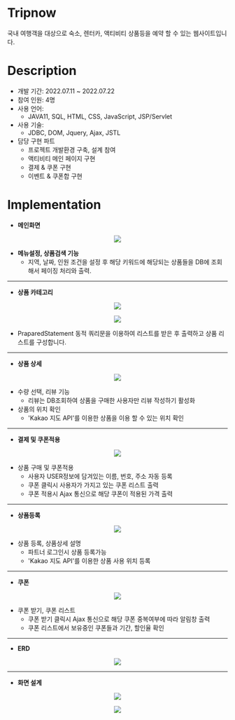 # Tripnow
국내 여행객을 대상으로 숙소, 렌터카, 액티비티 상품등을 예약 할 수 있는 웹사이트입니다.

# Description
* 개발 기간: 2022.07.11 ~ 2022.07.22
* 참여 인원: 4명
* 사용 언어: 
  * JAVA11, SQL, HTML, CSS, JavaScript, JSP/Servlet
* 사용 기술:
  *  JDBC, DOM, Jquery, Ajax, JSTL
* 담당 구현 파트
  -  프로젝트 개발환경 구축, 설계 참여
  -  액티비티 메인 페이지 구현
  -  결제 & 쿠폰 구현
  -  이벤트 & 쿠폰합 구현

# Implementation
* **메인화면**
 <p align="center"><img src="https://github.com/JungleSpider/TripNow/blob/master/src/main/webapp/file/%EB%A9%94%EC%9D%B8%ED%99%94%EB%A9%B4.PNG?raw=true"/></p>

  * **메뉴설정, 상품검색 기능**
    * 지역, 날짜, 인원 조건을 설정 후 해당 키워드에 해당되는 상품들을 DB에 조회해서 페이징 처리와 출력.

___
* **상품 카테고리**
 <p align="center"><img src="https://github.com/JungleSpider/TripNow/blob/master/src/main/webapp/file/%EB%A6%AC%EC%8A%A4%ED%8A%B8.PNG?raw=true"/></p>
 <p align="center"><img src="https://github.com/JungleSpider/TripNow/blob/master/src/main/webapp/file/%EB%A6%AC%EC%8A%A4%ED%8A%B8%20%EC%BD%94%EB%93%9C.PNG?raw=true"/></p>

  * PraparedStatement 동적 쿼리문을 이용하여 리스트를 받은 후 출력하고 상품 리스트를 구성합니다.
___
* **상품 상세**
 <p align="center"><img src="https://github.com/JungleSpider/TripNow/blob/master/src/main/webapp/file/%EC%83%81%ED%92%88%20%EC%83%81%EC%84%B8.PNG?raw=true"/></p>

  *  수량 선택, 리뷰 기능
     *  리뷰는 DB조회하여 상품을 구매한 사용자만 리뷰 작성하기 활성화
  *  상품의 위치 확인
     *  'Kakao 지도 API'를 이용한 상품을 이용 할 수 있는 위치 확인
___
* **결제 및 쿠폰적용**
<p align="center"><img src="https://github.com/JungleSpider/TripNow/blob/master/src/main/webapp/file/%EA%B2%B0%EC%A0%9C%20%EC%BF%A0%ED%8F%B0.PNG?raw=true"/></p>

  * 상품 구매 및 쿠폰적용
    * 사용자 USER정보에 담겨있는 이름, 번호, 주소 자동 등록
    * 쿠폰 클릭시 사용자가 가지고 있는 쿠폰 리스트 출력
    * 쿠폰 적용시 Ajax 통신으로 해당 쿠폰이 적용된 가격 출력

___
* **상품등록**
<p align="center"><img src="https://github.com/JungleSpider/TripNow/blob/master/src/main/webapp/file/%EC%83%81%ED%92%88%EB%93%B1%EB%A1%9D.PNG?raw=true"/></p>

  * 상품 등록, 상품상세 설명
    * 파트너 로그인시 상품 등록가능
    * 'Kakao 지도 API'를 이용한 상품 사용 위치 등록
___
* **쿠폰**
<p align="center"><img src="https://github.com/JungleSpider/TripNow/blob/master/src/main/webapp/file/%EC%BF%A0%ED%8F%B0.PNG?raw=true"/></p>

  * 쿠폰 받기, 쿠폰 리스트
    * 쿠폰 받기 클릭시 Ajax 통신으로 해당 쿠폰 중복여부에 따라 알림창 출력
    * 쿠폰 리스트에서 보유중인 쿠폰들과 기간, 할인율 확인
  ___
* **ERD**
<p align="center"><img src="https://github.com/JungleSpider/TripNow/blob/master/src/main/webapp/file/ERD.png?raw=true"/></p>

___
* **화면 설계**
<p align="center"><img src="https://github.com/JungleSpider/TripNow/blob/master/src/main/webapp/file/%ED%8E%98%EC%9D%B4%EC%A7%80%20%EA%B4%80%EA%B3%84%EB%8F%84%20-%20%ED%99%94%EB%A9%B4%20%EC%88%9C%EC%84%9C.png?raw=true"/></p>
<p align="center"><img src="https://github.com/JungleSpider/TripNow/blob/master/src/main/webapp/file/%ED%8E%98%EC%9D%B4%EC%A7%80%EA%B4%80%EA%B3%84%EB%8F%84%20-%20%ED%99%94%EB%A9%B4%EA%B0%84%20%EB%8D%B0%EC%9D%B4%ED%84%B0%20%EC%9D%B4%EB%8F%99.png?raw=true"/></p>
